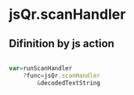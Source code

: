 # jsQr.scanHandler

## Difinition by js action

```js.js

var=runScanHandler
	?func=jsQr.scanHandler
		&decodedTextString
```



